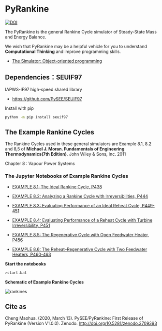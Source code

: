 # PyRankine

[![DOI](https://zenodo.org/badge/85393590.svg)](https://zenodo.org/badge/latestdoi/85393590)

The PyRankine is the general Rankine Cycle simulator of Steady-State Mass and Energy Balance.

We wish that PyRankine may be a helpful vehicle for you to understand **Computational Thinking** and improve programming skills.

* [The Simulator: Object-oriented programming](./sim-oop)

## Dependencies：SEUIF97

IAPWS-IF97 high-speed shared library

* https://github.com/PySEE/SEUIF97

Install with pip
```bash
python -m pip install seuif97
```

## The Example Rankine Cycles

The Rankine Cycles used in these general simulators are Example 8.1, 8.2 and 8,5 of **Michael J. Moran. Fundamentals of Engineering Thermodynamics(7th Edition)**. John Wiley & Sons, Inc. 2011

Chapter 8 : Vapour Power Systems 

### The Jupyter Notebooks of Example Rankine Cycles

* [EXAMPLE 8.1: The Ideal Rankine Cycle, P438](http://nbviewer.jupyter.org/github/PySEE/PyRankine/blob/S2021/notebook/RankineCycle81-82.ipynb)

* [EXAMPLE 8.2: Analyzing a Rankine Cycle with Irreversibilities,  P444](http://nbviewer.jupyter.org/github/PySEE/PyRankine/blob/S2021/notebook/RankineCycle81-82.ipynb)
  
* [EXAMPLE 8.3: Evaluating Performance of an Ideal Reheat Cycle, P449-451](http://nbviewer.jupyter.org/github/PySEE/PyRankine/blob/S2021/notebook/RankineCycle83-84.ipynb)

* [EXAMPLE 8.4: Evaluating Performance of a Reheat Cycle with Turbine Irreversibility, P451](http://nbviewer.jupyter.org/github/PySEE/PyRankine/blob/S2021/notebook/RankineCycle83-84.ipynb)

* [EXAMPLE 8.5: The Regenerative Cycle with Open Feedwater Heater, P456](http://nbviewer.jupyter.org/github/PySEE/PyRankine/blob/S2021/notebook/RankineCycle85.ipynb)

* [EXAMPLE 8.6: The Reheat–Regenerative Cycle with Two Feedwater Heaters, P460-463](http://nbviewer.jupyter.org/github/PySEE/PyRankine/blob/S2021/notebook/RankineCycle86.ipynb)

**Start the notebooks**

```bash
>start.bat
```

**Schematic of Example Rankine Cycles**

![rankines](./notebook/img/rankines.jpg)

## Cite as

Cheng Maohua. (2020, March 13). PySEE/PyRankine: First Release of PyRankine (Version V1.0.0). Zenodo. http://doi.org/10.5281/zenodo.3709393
